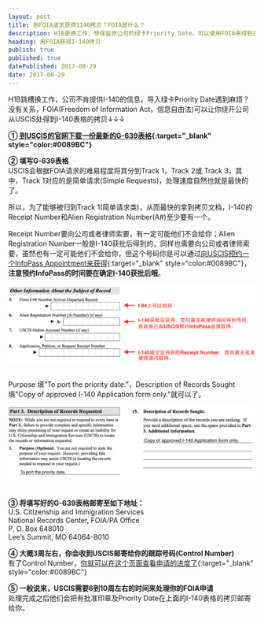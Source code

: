 ```yaml
---
layout: post
title: 用FOIA请求获得I140拷贝？FOIA是什么？
description: H1B更换工作，想保留原公司的绿卡Priority Date，可以使用FOIA来得到已批准的I-140拷贝。
heading: 用FOIA获得I-140拷贝
publish: true
published: true
datePublished: 2017-08-29
date: 2017-08-29
---
```

<span class="dropcap">H1B</span>跳槽换工作，公司不肯提供I-140的信息，导入绿卡Priority Date遇到麻烦？没有关系，FOIA(Freedom of Information Act，信息自由法)可以让你绕开公司从USCIS处得到I-140表格的拷贝↓↓↓

**① [到USCIS的官网下载一份最新的G-639表格](https://www.uscis.gov/sites/default/files/files/form/g-639.pdf){:target="_blank" style="color:#0089BC"}**

**② 填写G-639表格**<br>
USCIS会根据FOIA请求的难易程度将其分到Track 1，Track 2或 Track 3，其中，Track 1对应的是简单请求(Simple Requests)，处理速度自然也就是最快的了。

所以，为了能够被归到Track 1(简单请求类)，从而最快的拿到拷贝文档，I-140的Receipt Number和Alien Registration Number(A#)至少要有一个。

Receipt Number要向公司或者律师索要，有一定可能他们不会给你；Alien Registration Number一般是I-140获批后得到的，同样也需要向公司或者律师索要，虽然也有一定可能他们不会给你，但这个号码你是可以通过[向USCIS预约一个InfoPass Appointment来获得](https://my.uscis.gov/appointment){:target="_blank" style="color:#0089BC"}，**注意预约InfoPass的时间要在确定I-140获批后哦**。

 <p itemprop="image" itemscope itemtype="https://schema.org/ImageObject">
 <img src="/assets/img/FOIA.png" alt="FOIA Information">
  <meta itemprop="url" content="https://www.blogus123.com/assets/img/FOIA.png">
  <meta itemprop="width" content="1021">
  <meta itemprop="height" content="382">
</p>

Purpose 填“To port the priority date.”，Description of Records Sought 填"Copy of approved I-140 Application form only."就可以了。

 <p itemprop="image" itemscope itemtype="https://schema.org/ImageObject">
 <img src="/assets/img/FOIA purpose.png" alt="FOIA purpose">
  <meta itemprop="url" content="https://www.blogus123.com/assets/img/FOIA purpose.png">
  <meta itemprop="width" content="1021">
  <meta itemprop="height" content="382">
</p>

**③ 将填写好的G-639表格邮寄至如下地址：**<br>
U.S. Citizenship and Immigration Services<br>
National Records Center, FOIA/PA Office<br>
P. O. Box 648010<br>
Lee’s Summit, MO 64064-8010<br>

**④ 大概3周左右，你会收到USCIS邮寄给你的跟踪号码(Control Number)**<br>
有了Control Number，[你就可以在这个页面查看申请的进度了](https://egov.uscis.gov/foiawebstatus/){:target="_blank" style="color:#0089BC"}

**⑤ 一般说来，USCIS需要6到10周左右的时间来处理你的FOIA申请**<br>
处理完成之后他们会把有批准印章及Priority Date在上面的I-140表格的拷贝邮寄给你。

 <p style="margin-bottom:70px"></p>
